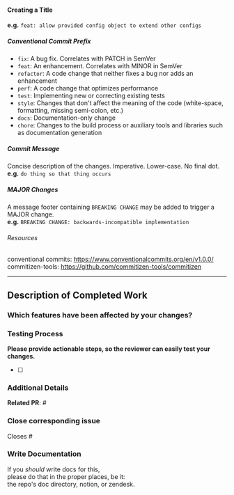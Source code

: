 #### Creating a Title
**e.g.** `feat: allow provided config object to extend other configs`

##### Conventional Commit Prefix
- `fix`: A bug fix. Correlates with PATCH in SemVer
- `feat`: An enhancement. Correlates with MINOR in SemVer
- `refactor`: A code change that neither fixes a bug nor adds an enhancement
- `perf`: A code change that optimizes performance
- `test`: Implementing new or correcting existing tests
- `style`: Changes that don't affect the meaning of the code (white-space, formatting, missing semi-colon, etc.)
- `docs`: Documentation-only change
- `chore`: Changes to the build process or auxiliary tools and libraries such as documentation generation

##### Commit Message
Concise description of the changes. Imperative. Lower-case. No final dot.  
**e.g.** `do thing so that thing occurs`

##### MAJOR Changes
A message footer containing `BREAKING CHANGE` may be added to trigger a MAJOR change.  
**e.g.** `BREAKING CHANGE: backwards-incompatible implementation`

###### Resources
conventional commits: https://www.conventionalcommits.org/en/v1.0.0/  
commitizen-tools: https://github.com/commitizen-tools/commitizen

<hr>

<!--------------------YOU NEED NOT EDIT ABOVE THIS LINE---------------------->

## Description of Completed Work
<!-----provide description----->


### Which features have been affected by your changes?
<!-----provide affected features----->


### Testing Process
**Please provide actionable steps, so the reviewer can easily test your changes.**
- [ ] <item one>


### Additional Details
**Related PR**: #


### Close corresponding issue
Closes #


### Write Documentation
If you _should_ write docs for this,  
please do that in the proper places, be it:  
the repo's doc directory, notion, or zendesk.



